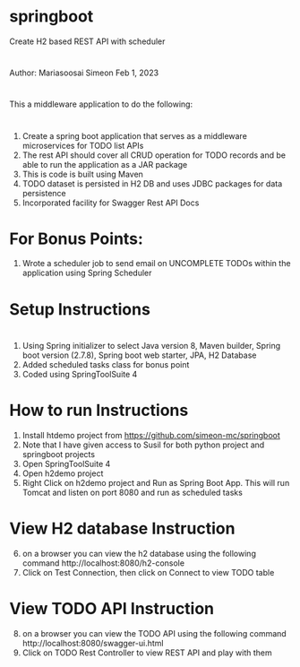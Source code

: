 # springboot
Create H2 based REST API with scheduler
#
Author: Mariasoosai Simeon
Feb 1, 2023
#
#
This a middleware application to do the following:
#
 1. Create a spring boot application that serves as a middleware microservices for TODO list APIs
 2. The rest API should cover all CRUD operation for TODO records and be able to run the application as a JAR package
 3. This is code is built using Maven
 4. TODO dataset is persisted in H2 DB and uses JDBC packages for data persistence
 5. Incorporated facility for Swagger Rest API Docs
#
#  
# For Bonus Points:
1. Wrote a scheduler job to send email on UNCOMPLETE TODOs within the application using Spring Scheduler 
#
# Setup Instructions
#
1. Using Spring initializer to select Java version 8, Maven builder, Spring boot version (2.7.8), Spring boot web starter, JPA, H2 Database
2. Added scheduled tasks class for bonus point
3. Coded using SpringToolSuite 4


# How to run Instructions
1. Install htdemo project from https://github.com/simeon-mc/springboot 
2. Note that I have given access to Susil for both python project and springboot projects
3. Open SpringToolSuite 4
4. Open h2demo project
5. Right Click on h2demo project and Run as Spring Boot App. This will run Tomcat and listen on port 8080 and run as scheduled tasks
#
# View H2 database Instruction
6. on a browser you can view the h2 database using the following command http://localhost:8080/h2-console
7. Click on Test Connection, then click on Connect to view TODO table
#
# View TODO API Instruction
8. on a browser you can view the TODO API using the following command http://localhost:8080/swagger-ui.html
9. Click on TODO Rest Controller to view REST API and play with them
#
